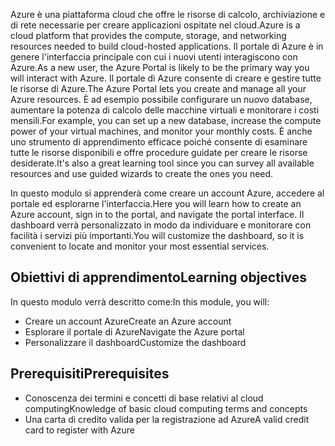 <span data-ttu-id="c3e89-101">Azure è una piattaforma cloud che offre le risorse di calcolo, archiviazione e di rete necessarie per creare applicazioni ospitate nel cloud.</span><span class="sxs-lookup"><span data-stu-id="c3e89-101">Azure is a cloud platform that provides the compute, storage, and networking resources needed to build cloud-hosted applications.</span></span> <span data-ttu-id="c3e89-102">Il portale di Azure è in genere l'interfaccia principale con cui i nuovi utenti interagiscono con Azure.</span><span class="sxs-lookup"><span data-stu-id="c3e89-102">As a new user, the Azure Portal is likely to be the primary way you will interact with Azure.</span></span> <span data-ttu-id="c3e89-103">Il portale di Azure consente di creare e gestire tutte le risorse di Azure.</span><span class="sxs-lookup"><span data-stu-id="c3e89-103">The Azure Portal lets you create and manage all your Azure resources.</span></span> <span data-ttu-id="c3e89-104">È ad esempio possibile configurare un nuovo database, aumentare la potenza di calcolo delle macchine virtuali e monitorare i costi mensili.</span><span class="sxs-lookup"><span data-stu-id="c3e89-104">For example, you can set up a new database, increase the compute power of your virtual machines, and monitor your monthly costs.</span></span> <span data-ttu-id="c3e89-105">È anche uno strumento di apprendimento efficace poiché consente di esaminare tutte le risorse disponibili e offre procedure guidate per creare le risorse desiderate.</span><span class="sxs-lookup"><span data-stu-id="c3e89-105">It's also a great learning tool since you can survey all available resources and use guided wizards to create the ones you need.</span></span>

<span data-ttu-id="c3e89-106">In questo modulo si apprenderà come creare un account Azure, accedere al portale ed esplorarne l'interfaccia.</span><span class="sxs-lookup"><span data-stu-id="c3e89-106">Here you will learn how to create an Azure account, sign in to the portal, and navigate the portal interface.</span></span> <span data-ttu-id="c3e89-107">Il dashboard verrà personalizzato in modo da individuare e monitorare con facilità i servizi più importanti.</span><span class="sxs-lookup"><span data-stu-id="c3e89-107">You will customize the dashboard, so it is convenient to locate and monitor your most essential services.</span></span>

## <a name="learning-objectives"></a><span data-ttu-id="c3e89-108">Obiettivi di apprendimento</span><span class="sxs-lookup"><span data-stu-id="c3e89-108">Learning objectives</span></span>

<span data-ttu-id="c3e89-109">In questo modulo verrà descritto come:</span><span class="sxs-lookup"><span data-stu-id="c3e89-109">In this module, you will:</span></span>

- <span data-ttu-id="c3e89-110">Creare un account Azure</span><span class="sxs-lookup"><span data-stu-id="c3e89-110">Create an Azure account</span></span>
- <span data-ttu-id="c3e89-111">Esplorare il portale di Azure</span><span class="sxs-lookup"><span data-stu-id="c3e89-111">Navigate the Azure portal</span></span>
- <span data-ttu-id="c3e89-112">Personalizzare il dashboard</span><span class="sxs-lookup"><span data-stu-id="c3e89-112">Customize the dashboard</span></span>

## <a name="prerequisites"></a><span data-ttu-id="c3e89-113">Prerequisiti</span><span class="sxs-lookup"><span data-stu-id="c3e89-113">Prerequisites</span></span>

- <span data-ttu-id="c3e89-114">Conoscenza dei termini e concetti di base relativi al cloud computing</span><span class="sxs-lookup"><span data-stu-id="c3e89-114">Knowledge of basic cloud computing terms and concepts</span></span>
- <span data-ttu-id="c3e89-115">Una carta di credito valida per la registrazione ad Azure</span><span class="sxs-lookup"><span data-stu-id="c3e89-115">A valid credit card to register with Azure</span></span>